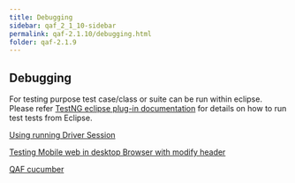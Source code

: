 ```yaml
---
title: Debugging
sidebar: qaf_2_1_10-sidebar
permalink: qaf-2.1.10/debugging.html
folder: qaf-2.1.9
---
```


## Debugging

For testing purpose test case/class or suite can be run within eclipse. Please refer [TestNG eclipse plug-in documentation](http://testng.org/doc/eclipse.html) for details on how to run test tests from Eclipse.

[Using running Driver Session](https://confluence.infostretch.com/display/QAF217/Using+running+Driver+Session)    

[Testing Mobile web in desktop Browser with modify header](https://confluence.infostretch.com/display/QAF217/Testing+Mobile+web+in+desktop+Browser+with+modify+header)   

[QAF cucumber](https://confluence.infostretch.com/display/QAF217/QAF+cucumber)  

